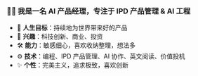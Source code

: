 ### 🧑‍💻 我是一名 AI 产品经理，专注于 IPD 产品管理 & AI 工程

- 🎯 **人生目标**：持续地为世界带来好的产品
- 🚀 **兴趣**：科技创新、商业、投资
- 🛠️ **能力**：敏感细心，喜欢收纳整理，想法多
- ⚙️ **技术**：编程、IPD 产品管理、AI 协作、英文阅读、价值投机
- ✨ **个性**：完美主义，追求极致，喜欢创新

<!--
**Boen36/boen36** is a ✨ _special_ ✨ repository because its `README.md` (this file) appears on your GitHub profile.

Here are some ideas to get you started:

- 🔭 I’m currently working on ...
- 🌱 I’m currently learning ...
- 👯 I’m looking to collaborate on ...
- 🤔 I’m looking for help with ...
- 💬 Ask me about ...
- 📫 How to reach me: ...
- 😄 Pronouns: ...
- ⚡ Fun fact: ...
-->
